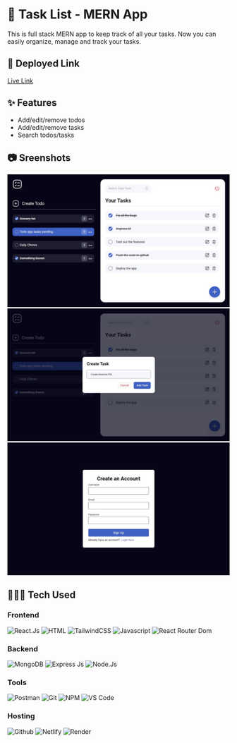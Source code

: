 # 📄 Task List - MERN App

This is full stack MERN app to keep track of all your tasks. Now you can easily organize, manage and track your tasks.

## 🔗 Deployed Link

[Live Link](https://tasklist-mern.netlify.app/ "Live")

## ✨ Features

- Add/edit/remove todos
- Add/edit/remove tasks
- Search todos/tasks

## 📷 Sreenshots

![Screenshot](./images/Home.jpg)
![Screenshot](./images/Create%20Task.jpg)
![Screenshot](./images/Signup.jpg)

## 👨🏻‍💻 Tech Used

### Frontend

![React.Js](https://img.shields.io/badge/React-20232A?style=for-the-badge&logo=react&logoColor=61DAFB)
![HTML](https://img.shields.io/badge/HTML5-E34F26?style=for-the-badge&logo=html5&logoColor=white)
![TailwindCSS](https://img.shields.io/badge/tailwindcss-%2338B2AC.svg?style=for-the-badge&logo=tailwind-css&logoColor=white)
![Javascript](https://img.shields.io/badge/JavaScript-F7DF1E?style=for-the-badge&logo=javascript&logoColor=black)
![React Router Dom](https://img.shields.io/badge/React_Router-CA4245?style=for-the-badge&logo=react-router&logoColor=white)

### Backend

![MongoDB](https://img.shields.io/badge/MongoDB-4EA94B?style=for-the-badge&logo=mongodb&logoColor=white)
![Express Js](https://img.shields.io/badge/Express.js-000000?style=for-the-badge&logo=express&logoColor=white)
![Node.Js](https://img.shields.io/badge/Node.js-339933?style=for-the-badge&logo=nodedotjs&logoColor=white)

### Tools

![Postman](https://img.shields.io/badge/Postman-FF6C37?style=for-the-badge&logo=Postman&logoColor=white)
![Git](https://img.shields.io/badge/GIT-E44C30?style=for-the-badge&logo=git&logoColor=white)
![NPM](https://img.shields.io/badge/npm-CB3837?style=for-the-badge&logo=npm&logoColor=white)
![VS Code](https://img.shields.io/badge/VSCode-0078D4?style=for-the-badge&logo=visual%20studio%20code&logoColor=white)

### Hosting

![Github](https://img.shields.io/badge/GitHub-100000?style=for-the-badge&logo=github&logoColor=white)
![Netlify](https://img.shields.io/badge/Netlify-00C7B7?style=for-the-badge&logo=netlify&logoColor=white)
![Render](https://img.shields.io/badge/Render-46E3B7?style=for-the-badge&logo=render&logoColor=white)
